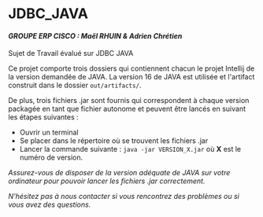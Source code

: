 # JDBC_JAVA

#### *GROUPE ERP CISCO : Maël RHUIN & Adrien Chrétien*

Sujet de Travail évalué sur JDBC JAVA

Ce projet comporte trois dossiers qui contiennent chacun le projet Intellij de la version demandée de JAVA. La version 16 de JAVA est utilisée et l'artifact construit dans le dossier `out/artifacts/`.

De plus, trois fichiers .jar sont fournis qui correspondent à chaque version packagée en tant que fichier autonome et peuvent être lancés en suivant les étapes suivantes :

 - Ouvrir un terminal
 - Se placer dans le répertoire où se trouvent les fichiers .jar
 - Lancer la commande suivante : `java -jar VERSION_X.jar` où <b>X</b> est le numéro de version.

*Assurez-vous de disposer de la version adéquate de JAVA sur votre ordinateur pour pouvoir lancer les fichiers .jar correctement.* 

*N'hésitez pas à nous contacter si vous rencontrez des problèmes ou si vous avez des questions.*
